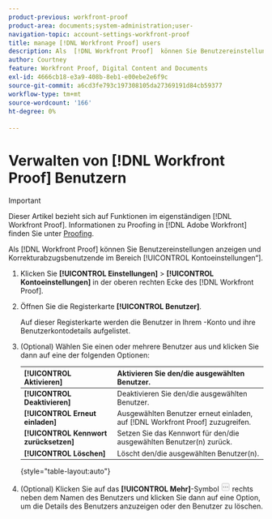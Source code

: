 ```yaml
---
product-previous: workfront-proof
product-area: documents;system-administration;user-
navigation-topic: account-settings-workfront-proof
title: manage [!DNL Workfront Proof] users
description: Als  [!DNL Workfront Proof]  können Sie Benutzereinstellungen anzeigen und Korrekturabzugsbenutzende im Bereich [!UICONTROL Kontoeinstellungen“ &#x200B;].
author: Courtney
feature: Workfront Proof, Digital Content and Documents
exl-id: 4666cb18-e3a9-408b-8eb1-e00ebe2e6f9c
source-git-commit: a6cd3fe793c197308105da27369191d84cb59377
workflow-type: tm+mt
source-wordcount: '166'
ht-degree: 0%

---
```


# Verwalten von [!DNL Workfront Proof] Benutzern

>[!IMPORTANT]
>
>Dieser Artikel bezieht sich auf Funktionen im eigenständigen [!DNL Workfront Proof]. Informationen zu Proofing in [!DNL Adobe Workfront] finden Sie unter [Proofing](../../../review-and-approve-work/proofing/proofing.md).

Als [!DNL Workfront Proof] können Sie Benutzereinstellungen anzeigen und Korrekturabzugsbenutzende im Bereich [!UICONTROL Kontoeinstellungen“ &#x200B;].

1. Klicken Sie **[!UICONTROL Einstellungen]** > **[!UICONTROL Kontoeinstellungen]** in der oberen rechten Ecke des [!DNL Workfront Proof].

1. Öffnen Sie die Registerkarte **[!UICONTROL Benutzer]**.

   Auf dieser Registerkarte werden die Benutzer in Ihrem -Konto und ihre Benutzerkontodetails aufgelistet.

1. (Optional) Wählen Sie einen oder mehrere Benutzer aus und klicken Sie dann auf eine der folgenden Optionen:

   | **[!UICONTROL Aktivieren]** | Aktivieren Sie den/die ausgewählten Benutzer. |
   |---|---|
   | **[!UICONTROL Deaktivieren]** | Deaktivieren Sie den/die ausgewählten Benutzer. |
   | **[!UICONTROL Erneut einladen]** | Ausgewählten Benutzer erneut einladen, auf [!DNL Workfront Proof] zuzugreifen. |
   | **[!UICONTROL Kennwort zurücksetzen]** | Setzen Sie das Kennwort für den/die ausgewählten Benutzer(n) zurück. |
   | **[!UICONTROL Löschen]** | Löscht den/die ausgewählten Benutzer(n). |

   {style="table-layout:auto"}

1. (Optional) Klicken Sie auf das **[!UICONTROL Mehr]**-Symbol ![[!DNL More_button_small].png](assets/more-button-small.png) rechts neben dem Namen des Benutzers und klicken Sie dann auf eine Option, um die Details des Benutzers anzuzeigen oder den Benutzer zu löschen.
